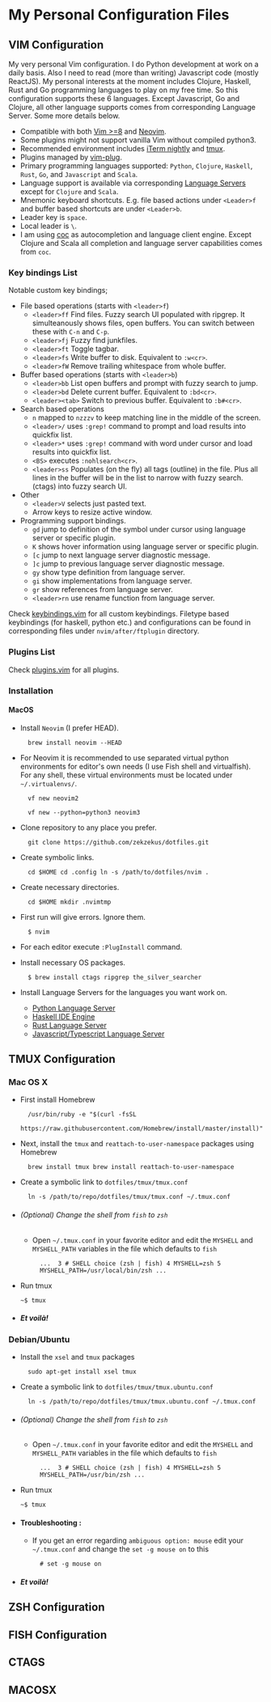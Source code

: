 # My Personal Configuration Files

## VIM Configuration

My very personal Vim configuration. I do Python development at work on a daily
basis. Also I need to read (more than writing) Javascript code (mostly
ReactJS). My personal interests at the moment includes Clojure, Haskell, Rust
and Go programming languages to play on my free time. So this configuration
supports these 6 languages. Except Javascript, Go and Clojure, all other
language supports comes from corresponding Language Server. Some more details
below.

* Compatible with both [Vim >=8](https://www.vim.org/) and
  [Neovim](https://neovim.io/).
* Some plugins might not support vanilla Vim without compiled python3.
* Recommended environment includes [iTerm
  nightly](https://www.iterm2.com/downloads/nightly) and
  [tmux](https://tmux.github.io/).
* Plugins managed by [vim-plug](https://github.com/junegunn/vim-plug).
* Primary programming languages supported: `Python`, `Clojure`, `Haskell`,
  `Rust`, `Go`, and `Javascript` and `Scala`.
* Language support is available via corresponding [Language
  Servers](https://microsoft.github.io/language-server-protocol/implementors/servers/)
  except for `Clojure` and `Scala`.
* Mnemonic keyboard shortcuts. E.g. file based actions under `<Leader>f` and
  buffer based shortcuts are under `<Leader>b`.
* Leader key is `space`.
* Local leader is `\`.
* I am using [coc](https://github.com/neoclide/coc.nvim) as autocompletion
  and language client engine. Except Clojure and Scala all completion and
  language server capabilities comes from `coc`.

### Key bindings List

Notable custom key bindings;

* File based operations (starts with `<leader>f`)
    * `<leader>ff` Find files. Fuzzy search UI populated with ripgrep. It
      simulteanously shows files, open buffers. You can switch between these
      with `C-n` and `C-p`.
    * `<leader>fj` Fuzzy find junkfiles.
    * `<leader>ft` Toggle tagbar.
    * `<leader>fs` Write buffer to disk. Equivalent to `:w<cr>`.
    * `<leader>fW` Remove trailing whitespace from whole buffer.
* Buffer based operations (starts with `<leader>b`)
    * `<leader>bb` List open buffers and prompt with fuzzy search to jump.
    * `<leader>bd` Delete current buffer. Equivalent to `:bd<cr>`.
    * `<leader><tab>` Switch to previous buffer. Equivalent to `:b#<cr>`.
* Search based operations
    * `n` mapped to `nzzzv` to keep matching line in the middle of the screen.
    * `<leader>/` uses `:grep!` command to prompt and load results into
      quickfix list.
    * `<leader>*` uses `:grep!` command with word under cursor and load results
      into quickfix list.
    * `<BS>` executes `:nohlsearch<cr>`.
    * `<leader>ss` Populates (on the fly) all tags (outline) in the file. Plus
      all lines in the buffer will be in the list to narrow with fuzzy search.
      (ctags) into fuzzy search UI.
* Other
    * `<leader>V` selects just pasted text.
    * Arrow keys to resize active window.
* Programming support bindings.
    * `gd` jump to definition of the symbol under cursor using language
      server or specific plugin.
    * `K` shows hover information using language server or specific plugin.
    * `[c` jump to next language server diagnostic message.
    * `]c` jump to previous language server diagnostic message.
    * `gy` show type definition from language server.
    * `gi` show implementations from language server.
    * `gr` show references from language server.
    * `<leader>rn` use rename function from language server.

Check
[keybindings.vim](https://github.com/zekzekus/dotfiles/blob/master/nvim/keybindings.vim)
for all custom keybindings. Filetype based keybindings (for haskell, python
etc.) and configurations can be found in corresponding files under
`nvim/after/ftplugin` directory.

### Plugins List

Check
[plugins.vim](https://github.com/zekzekus/dotfiles/blob/master/nvim/plugins.vim)
for all plugins. 

### Installation

#### MacOS

* Install `Neovim` (I prefer HEAD).
        
        brew install neovim --HEAD

* For Neovim it is recommended to use separated virtual python environments for
  editor's own needs (I use Fish shell and virtualfish). For any shell, these
  virtual environments must be located under `~/.virtualenvs/`.

        vf new neovim2

        vf new --python=python3 neovim3

* Clone repository to any place you prefer.

        git clone https://github.com/zekzekus/dotfiles.git

* Create symbolic links.

        cd $HOME cd .config ln -s /path/to/dotfiles/nvim .

* Create necessary directories.

        cd $HOME mkdir .nvimtmp

* First run will give errors. Ignore them.

        $ nvim

* For each editor execute `:PlugInstall` command.

* Install necessary OS packages.

        $ brew install ctags ripgrep the_silver_searcher

* Install Language Servers for the languages you want work on.
    * [Python Language
      Server](https://github.com/palantir/python-language-server)
    * [Haskell IDE Engine](https://github.com/haskell/haskell-ide-engine)
    * [Rust Language Server](https://github.com/rust-lang-nursery/rls)
    * [Javascript/Typescript Language
      Server](https://github.com/sourcegraph/javascript-typescript-langserver)

## TMUX Configuration

### Mac OS X

- First install Homebrew

        /usr/bin/ruby -e "$(curl -fsSL
        https://raw.githubusercontent.com/Homebrew/install/master/install)"

- Next, install the `tmux` and `reattach-to-user-namespace` packages using
  Homebrew

        brew install tmux brew install reattach-to-user-namespace
- Create a symbolic link to `dotfiles/tmux/tmux.conf`

        ln -s /path/to/repo/dotfiles/tmux/tmux.conf ~/.tmux.conf

- ###### (Optional) Change the shell from `fish` to `zsh`
    - Open `~/.tmux.conf` in your favorite editor and edit the `MYSHELL` and
      `MYSHELL_PATH` variables in the file which defaults to `fish`

            ...  3 # SHELL choice (zsh | fish) 4 MYSHELL=zsh 5
            MYSHELL_PATH=/usr/local/bin/zsh ...

- Run tmux

    `~$ tmux`

- ##### Et voilà!

### Debian/Ubuntu

- Install the `xsel` and `tmux` packages

        sudo apt-get install xsel tmux
- Create a symbolic link to `dotfiles/tmux/tmux.ubuntu.conf`

        ln -s /path/to/repo/dotfiles/tmux/tmux.ubuntu.conf ~/.tmux.conf

- ###### (Optional) Change the shell from `fish` to `zsh`
    - Open `~/.tmux.conf` in your favorite editor and edit the `MYSHELL` and
      `MYSHELL_PATH` variables in the file which defaults to `fish`

            ...  3 # SHELL choice (zsh | fish) 4 MYSHELL=zsh 5
            MYSHELL_PATH=/usr/bin/zsh ...

- Run tmux

    `~$ tmux`

- #### Troubleshooting :
    - If you get an error regarding `ambiguous option: mouse` edit your
      `~/.tmux.conf` and change the `set -g mouse on` to this

            # set -g mouse on

- ##### Et voilà!

## ZSH Configuration

## FISH Configuration

## CTAGS

## MACOSX
